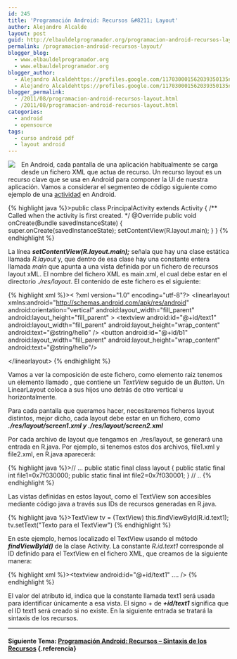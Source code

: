 ```yaml
---
id: 245
title: 'Programación Android: Recursos &#8211; Layout'
author: Alejandro Alcalde
layout: post
guid: http://elbauldelprogramador.org/programacion-android-recursos-layout/
permalink: /programacion-android-recursos-layout/
blogger_blog:
  - www.elbauldelprogramador.org
  - www.elbauldelprogramador.org
blogger_author:
  - Alejandro Alcaldehttps://profiles.google.com/117030001562039350135noreply@blogger.com
  - Alejandro Alcaldehttps://profiles.google.com/117030001562039350135noreply@blogger.com
blogger_permalink:
  - /2011/08/programacion-android-recursos-layout.html
  - /2011/08/programacion-android-recursos-layout.html
categories:
  - android
  - opensource
tags:
  - curso android pdf
  - layout android
---
```

<img border="0" src="http://elbauldelprogramador.com/content/uploads/2013/07/iconoAndroid.png" style="clear:left; float:left;margin-right:1em; margin-bottom:1em" />

En Android, cada pantalla de una aplicación habitualmente se carga desde un fichero XML que actua de recurso. Un recurso layout es un recurso clave que se usa en Android para componer la UI de nuestra aplicación. Vamos a considerar el segmenteo de código siguiente como ejemplo de una [actividad][1] en Android.

  
<!--more-->

{% highlight java %}>public class PrincipalActivity extends Activity {
    /** Called when the activity is first created. */
    @Override
    public void onCreate(Bundle savedInstanceState) {
        super.onCreate(savedInstanceState);
        setContentView(R.layout.main);
    }
}
{% endhighlight %}

La línea ***setContentView(R.layout.main);*** señala que hay una clase estática llamada *R.layout* y, que dentro de esa clase hay una constante entera llamada *main* que apunta a una vista definida por un fichero de recursos layout xML. El nombre del fichero XML es main.xml, el cual debe estar en el directorio *./res/layout*. El contenido de este fichero es el siguiente:

{% highlight xml %}>&lt; ?xml version="1.0" encoding="utf-8"?>
&lt;linearlayout xmlns:android="http://schemas.android.com/apk/res/android"
    android:orientation="vertical"
    android:layout_width="fill_parent"
    android:layout_height="fill_parent"
    >
    &lt;textview android:id="@+id/text1"
        android:layout_width="fill_parent" 
        android:layout_height="wrap_content" 
        android:text="@string/hello" />
    &lt;button android:id="@+id/b1"
        android:layout_width="fill_parent" 
        android:layout_height="wrap_content" 
        android:text="@string/hello"/>
    
&lt;/linearlayout>
{% endhighlight %}

Vamos a ver la composición de este fichero, como elemento raiz tenemos un elemento llamado <linearlayout>, que contiene un *TextView* seguido de un *Button*. Un LinearLayout coloca a sus hijos uno detrás de otro vertical u horizontalmente.</linearlayout> 

Para cada pantalla que queramos hacer, necesitaremos ficheros layout distintos, mejor dicho, cada layout debe estar en un fichero, como ***./res/layout/screen1.xml y ./res/layout/screen2.xml***

Por cada archivo de layout que tengamos en ./res/layout, se generará una entrada en R.java. Por ejemplo, si tenemos estos dos archivos, file1.xml y file2.xml, en R.java aparecerá:

{% highlight java %}>// ...
public static final class layout {
   public static final int file1=0x7f030000;
   public static final int file2=0x7f030001;
}
// ..
{% endhighlight %}

Las vistas definidas en estos layout, como el TextView son accesibles mediante código java a través sus IDs de recursos generadas en R.java.

{% highlight java %}>TextView tv = (TextView) this.findViewById(R.id.text1);
tv.setText("Texto para el TextView")
{% endhighlight %}

En este ejemplo, hemos localizado el TextView usando el método ***findViewById()*** de la clase Activity. La constante *R.id.text1* corresponde al ID definido para el TextView en el fichero XML, que creamos de la siguiente manera:

{% highlight xml %}>&lt;textview android:id="@+id/text1"
....
/>
{% endhighlight %}

El valor del atributo id, indica que la constante llamada text1 será usada para identificar únicamente a esa vista. El signo + de ***+id/text1*** significa que el ID text1 será creado si no existe. En la siguiente entrada se tratará la sintaxis de los recursos.

* * *

#### Siguiente Tema: [Programación Android: Recursos &#8211; Sintaxis de los Recursos][2] {.referencia}





 [1]: /fundamentos-programacion-android_17/
 [2]: /programacion-android-recursos-sintaxis/